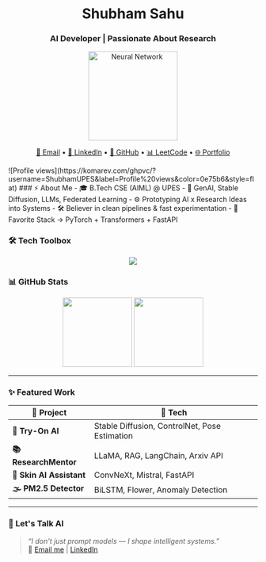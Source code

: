 <h1 align="center"> Shubham Sahu</h1>
<h3 align="center">AI Developer | Passionate About Research</h3>

<div align="center">
  <img src="https://cdn.dribbble.com/users/106537/screenshots/5815805/neural-network-animation.gif" alt="Neural Network" width="180"/>
</div>

<p align="center">
  <a href="mailto:shubhamsahu.upes@gmail.com">📧 Email</a> •
  <a href="https://linkedin.com/in/shubham-sahu-892751262">💼 LinkedIn</a> •
  <a href="https://github.com/shubhamupes">🐙 GitHub</a> •
  <a href="https://leetcode.com/shubhamupes/">📊 LeetCode</a> •
  <a href="https://shubhamupes.github.io/shubhamsahu.github.io/">🌐 Portfolio</a>
</p>
![Profile views](https://komarev.com/ghpvc/?username=ShubhamUPES&label=Profile%20views&color=0e75b6&style=flat)
### ⚡ About Me
- 🎓 B.Tech CSE (AIML) @ UPES
- 🧠 GenAI, Stable Diffusion, LLMs, Federated Learning
- ⚙️ Prototyping AI x Research Ideas into Systems
- 🛠️ Believer in clean pipelines & fast experimentation
- 🧪 Favorite Stack → PyTorch + Transformers + FastAPI

### 🛠 Tech Toolbox
<div align="center">
  <img src="https://skillicons.dev/icons?i=python,tensorflow,pytorch,fastapi,git,opencv,docker,github,linux" />
</div>

### 📊 GitHub Stats

<div align="center">
  <img src="https://github-readme-stats.vercel.app/api?username=shubhamupes&show_icons=true&theme=tokyonight" height="140"/>
  <img src="https://github-readme-streak-stats.herokuapp.com?user=shubhamupes&theme=tokyonight" height="140"/>
</div>

---
### ✨ Featured Work

| 📌 Project         | 🔧 Tech                            |
|--------------------|----------------------------------|
| **👕 Try-On AI**     | Stable Diffusion, ControlNet, Pose Estimation |
| **📚 ResearchMentor**| LLaMA, RAG, LangChain, Arxiv API |
| **🧴 Skin AI Assistant** | ConvNeXt, Mistral, FastAPI      |
| **🌫 PM2.5 Detector**| BiLSTM, Flower, Anomaly Detection |

---
### 💬 Let's Talk AI

> *“I don't just prompt models — I shape intelligent systems.”*  
📩 [Email me](mailto:shubhamsahu.upes@gmail.com) | [LinkedIn](https://linkedin.com/in/shubham-sahu-892751262)
